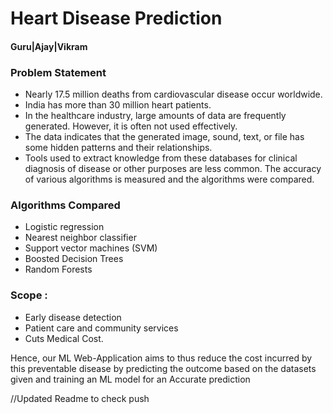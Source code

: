 <h1> Heart Disease Prediction </h1>
<h4> Guru|Ajay|Vikram </h4>
<p>
  <h3> Problem Statement </h3>
  <ul>
    <li>Nearly 17.5 million deaths from cardiovascular disease occur worldwide.</li> 
    <li>India has more than 30 million heart patients.</li>
<li>In the healthcare industry, large amounts of data are frequently generated. However, it is often not used effectively. </li>
<li>The data indicates that the generated image, sound, text, or file has some hidden patterns and their relationships.</li> 
<li>Tools used to extract knowledge from these databases for clinical diagnosis of disease or other purposes are less common. The accuracy of various algorithms is measured and the algorithms were compared. </li>
    </ul>
  <h3> Algorithms Compared </h3>
  <ul>
  <li>Logistic regression</li>
<li>Nearest neighbor classifier</li>
<li>Support vector machines (SVM)</li>
<li>Boosted Decision Trees</li>
<li>Random Forests</li>
  </ul>
  <h3> Scope : </h3>
  <ul>
  <li>Early disease detection</li>
<li>Patient care and community services</li>
<li>Cuts Medical Cost.</li>
  </ul>
    Hence, our ML Web-Application aims to thus reduce the cost incurred by this preventable disease by predicting the outcome based on the datasets given and training an ML model for an Accurate prediction
</p>
//Updated Readme to check push
